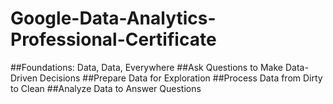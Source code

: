 # Google-Data-Analytics-Professional-Certificate

   ##Foundations: Data, Data, Everywhere 
   ##Ask Questions to Make Data-Driven Decisions 
   ##Prepare Data for Exploration 
   ##Process Data from Dirty to Clean
   ##Analyze Data to Answer Questions

